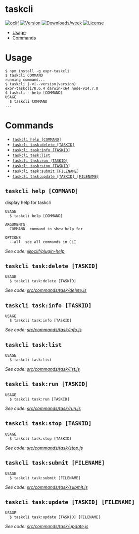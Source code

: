 taskcli
=======



[![oclif](https://img.shields.io/badge/cli-oclif-brightgreen.svg)](https://oclif.io)
[![Version](https://img.shields.io/npm/v/expr-taskcli.svg)](https://npmjs.org/package/expr-taskcli)
[![Downloads/week](https://img.shields.io/npm/dw/expr-taskcli.svg)](https://npmjs.org/package/expr-taskcli)
[![License](https://img.shields.io/npm/l/expr-taskcli.svg)](https://github.com/yjhatfdu/taskcli/blob/master/package.json)

<!-- toc -->
* [Usage](#usage)
* [Commands](#commands)
<!-- tocstop -->
# Usage
<!-- usage -->
```sh-session
$ npm install -g expr-taskcli
$ taskcli COMMAND
running command...
$ taskcli (-v|--version|version)
expr-taskcli/0.6.4 darwin-x64 node-v14.7.0
$ taskcli --help [COMMAND]
USAGE
  $ taskcli COMMAND
...
```
<!-- usagestop -->
# Commands
<!-- commands -->
* [`taskcli help [COMMAND]`](#taskcli-help-command)
* [`taskcli task:delete [TASKID]`](#taskcli-taskdelete-taskid)
* [`taskcli task:info [TASKID]`](#taskcli-taskinfo-taskid)
* [`taskcli task:list`](#taskcli-tasklist)
* [`taskcli task:run [TASKID]`](#taskcli-taskrun-taskid)
* [`taskcli task:stop [TASKID]`](#taskcli-taskstop-taskid)
* [`taskcli task:submit [FILENAME]`](#taskcli-tasksubmit-filename)
* [`taskcli task:update [TASKID] [FILENAME]`](#taskcli-taskupdate-taskid-filename)

## `taskcli help [COMMAND]`

display help for taskcli

```
USAGE
  $ taskcli help [COMMAND]

ARGUMENTS
  COMMAND  command to show help for

OPTIONS
  --all  see all commands in CLI
```

_See code: [@oclif/plugin-help](https://github.com/oclif/plugin-help/blob/v3.2.0/src/commands/help.ts)_

## `taskcli task:delete [TASKID]`

```
USAGE
  $ taskcli task:delete [TASKID]
```

_See code: [src/commands/task/delete.js](https://github.com/yjhatfdu/taskcli/blob/v0.6.4/src/commands/task/delete.js)_

## `taskcli task:info [TASKID]`

```
USAGE
  $ taskcli task:info [TASKID]
```

_See code: [src/commands/task/info.js](https://github.com/yjhatfdu/taskcli/blob/v0.6.4/src/commands/task/info.js)_

## `taskcli task:list`

```
USAGE
  $ taskcli task:list
```

_See code: [src/commands/task/list.js](https://github.com/yjhatfdu/taskcli/blob/v0.6.4/src/commands/task/list.js)_

## `taskcli task:run [TASKID]`

```
USAGE
  $ taskcli task:run [TASKID]
```

_See code: [src/commands/task/run.js](https://github.com/yjhatfdu/taskcli/blob/v0.6.4/src/commands/task/run.js)_

## `taskcli task:stop [TASKID]`

```
USAGE
  $ taskcli task:stop [TASKID]
```

_See code: [src/commands/task/stop.js](https://github.com/yjhatfdu/taskcli/blob/v0.6.4/src/commands/task/stop.js)_

## `taskcli task:submit [FILENAME]`

```
USAGE
  $ taskcli task:submit [FILENAME]
```

_See code: [src/commands/task/submit.js](https://github.com/yjhatfdu/taskcli/blob/v0.6.4/src/commands/task/submit.js)_

## `taskcli task:update [TASKID] [FILENAME]`

```
USAGE
  $ taskcli task:update [TASKID] [FILENAME]
```

_See code: [src/commands/task/update.js](https://github.com/yjhatfdu/taskcli/blob/v0.6.4/src/commands/task/update.js)_
<!-- commandsstop -->
